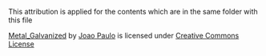 This attribution is applied for the contents which are in the same folder with this file

[Metal_Galvanized](https://3dtextures.me/2016/06/23/metal-galvanized-001) by [Joao Paulo](https://www.patreon.com/gendo) is licensed under [Creative Commons License](https://3dtextures.me/about/)